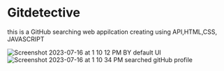 # Gitdetective
this is a GitHub searching web appilcation creating using API,HTML,CSS, JAVASCRIPT

![Screenshot 2023-07-16 at 1 10 12 PM](https://github.com/ayush167sahu/Gitdetective/assets/114184134/6065cd11-b3a7-4413-a82f-8d9dd34f0253)
BY default UI
![Screenshot 2023-07-16 at 1 10 34 PM](https://github.com/ayush167sahu/Gitdetective/assets/114184134/7e28ea74-e878-40e0-ad09-b75dbb98d2ff)
searched gitHub profile
